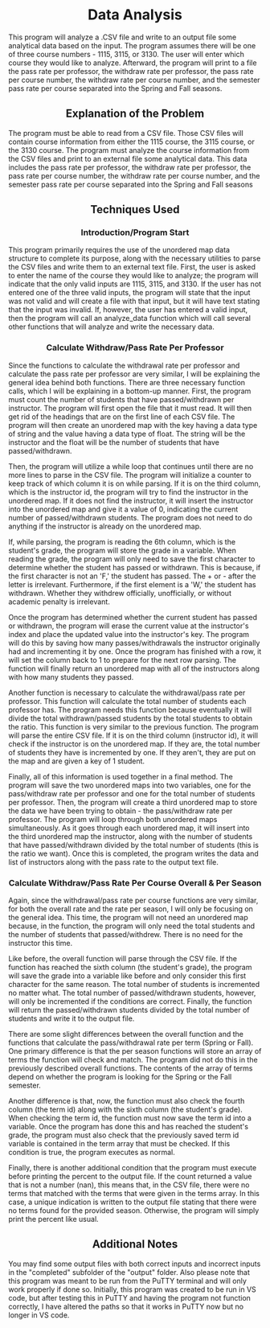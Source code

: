 <h1 align="center">Data Analysis</h1>

<p>This program will analyze a .CSV file and write to an output file some analytical data based on the input. The program assumes there will be one of three course numbers 
  - 1115, 3115, or 3130. The user will enter which course they would like to analyze. Afterward, the program will print to a file the pass rate per professor, the
withdraw rate per professor, the pass rate per course number, the withdraw rate per course number, and the semester pass rate per course separated into the Spring 
and Fall seasons.</p>  

<h2 align="center">Explanation of the Problem</h2>

<p>The program must be able to read from a CSV file. Those CSV files will contain course information from either the 1115 course, the 3115 course, or the 3130 course.
 The program must analyze the course information from the CSV files and print to an external file some analytical data. This data includes the pass rate per professor, 
the withdraw rate per professor, the pass rate per course number, the withdraw rate per course number, and the semester pass rate per course separated into the
 Spring and Fall seasons </p>
 
<h2 align="center">Techniques Used</h2>

<h3 align="center">Introduction/Program Start</h3>

<p> This program primarily requires the use of the unordered map data structure to complete its purpose, along with the necessary utilities to parse the CSV files
and write them to an external text file. First, the user is asked to enter the name of the course they would like to analyze; the program will indicate that the only
valid inputs are 1115, 3115, and 3130. If the user has not entered one of the three valid inputs, the program will state that the input was not valid and will
create a file with that input, but it will have text stating that the input was invalid. If, however, the user has entered a valid input, then the program will call
an analyze_data function which will call several other functions that will analyze and write the necessary data.</p>

<h3 align="center">Calculate Withdraw/Pass Rate Per Professor</h3>

<p>Since the functions to calculate the withdrawal rate per professor and calculate the pass rate per professor are very similar, I will be explaining the general
idea behind both functions. There are three necessary function calls, which I will be explaining in a bottom-up manner. First, the program must count
the number of students that have passed/withdrawn per instructor. The program will first open the file that it must read. It will then get rid of the headings that
are on the first line of each CSV file. The program will then create an unordered map with the key having a data type of string and the value having a data type
of float. The string will be the instructor and the float will be the number of students that have passed/withdrawn.</p>

<p>Then, the program will utilize a while loop that continues until there are no more lines to parse in the CSV file. The program will initialize a counter to keep
track of which column it is on while parsing. If it is on the third column, which is the instructor id, the program will try to find the instructor in the 
unordered map. If it does not find the instructor, it will insert the instructor into the unordered map and give it a value of 0, indicating the current number
of passed/withdrawn students. The program does not need to do anything if the instructor is already on the unordered map.</p>

<p>If, while parsing, the program is reading the 6th column, which is the student's grade, the program will store the grade in a variable. When reading the
grade, the program will only need to save the first character to determine whether the student has passed or withdrawn. This is because, if the first character is
not an 'F,' the student has passed. The + or - after the letter is irrelevant. Furthermore, if the first element is a 'W,' the student has withdrawn. Whether
they withdrew officially, unofficially, or without academic penalty is irrelevant.</p>

<p>Once the program has determined whether the current student has passed or withdrawn, the program will erase the current value at the instructor's index and
place the updated value into the instructor's key. The program will do this by saving how many passes/withdrawals the instructor originally had and incrementing
it by one. Once the program has finished with a row, it will set the column back to 1 to prepare for the next row parsing. The function will finally return an 
unordered map with all of the instructors along with how many students they passed.</p>

<p>Another function is necessary to calculate the withdrawal/pass rate per professor. This function will calculate the total number of students each professor has. 
The program needs this function because eventually it will divide the total withdrawn/passed students by the total students to obtain the ratio. This function is
very similar to the previous function. The program will parse the entire CSV file. If it is on the third column (instructor id), it will check if the instructor
is on the unordered map. If they are, the total number of students they have is incremented by one. If they aren't, they are put on the map and are given a key
of 1 student.</p>

<p>Finally, all of this information is used together in a final method. The program will save the two unordered maps into two variables, one for the 
pass/withdraw rate per professor and one for the total number of students per professor. Then, the program will create a third unordered map to store the
data we have been trying to obtain - the pass/withdraw rate per professor. The program will loop through both unordered maps simultaneously. As it goes through
each unordered map, it will insert into the third unordered map the instructor, along with the number of students that have passed/withdrawn divided by the
total number of students (this is the ratio we want). Once this is completed, the program writes the data and list of instructors along with the pass rate to
the output text file.</p>

<h3 align="center">Calculate Withdraw/Pass Rate Per Course Overall & Per Season</h3>

<p>Again, since the withdrawal/pass rate per course functions are very similar, for both the overall rate and the rate per season, I will only be focusing on
the general idea. This time, the program will not need an unordered map because, in the function, the program will only need the total students and the number
of students that passed/withdrew. There is no need for the instructor this time.</p>

<p>Like before, the overall function will parse through the CSV file. If the function has reached the sixth column (the student's grade), the program will save the grade into a variable like before and only consider this first character for the same reason. The total number of students is incremented no matter what. The total number of passed/withdrawn students, however, will only be incremented if the conditions are correct. Finally, the function will return the passed/withdrawn students divided by the total number of students and write it to the output file.</p>

<p>There are some slight differences between the overall function and the functions that calculate the pass/withdrawal rate per term (Spring or Fall). One primary
difference is that the per season functions will store an array of terms the function will check and match. The program did not do this in the previously described overall functions. The contents of the array of terms depend on whether the program is looking for the Spring or the Fall semester.</p>

<p>Another difference is that, now, the function must also check the fourth column (the term id) along with the sixth column (the student's grade). When checking the term id, the function must now save the term id into a variable. Once the program has done this and has reached the student's grade, the program must also check that the previously saved term id variable is contained in the term array that must be checked. If this condition is true, the program executes as normal.</p>

<p>Finally, there is another additional condition that the program must execute before printing the percent to the output file. If the count returned a value that is not a number (nan), this means that, in the CSV file, there were no terms that matched with the terms that were given in the terms array. In this case, a unique indication is written to the output file stating that there were no terms found for the provided season. Otherwise, the program will simply print the percent like usual.</p>

<h2 align="center">Additional Notes</h2>

<p>You may find some output files with both correct inputs and incorrect inputs in the "completed" subfolder of the "output" folder. Also please note that this program was meant to be run from the PuTTY terminal and will only work properly if done so. Initially, this program was created to be run in VS code, but after testing this in PuTTY and having the program not function correctly, I have altered the paths so that it works in PuTTY now but no longer in VS code.</p>
